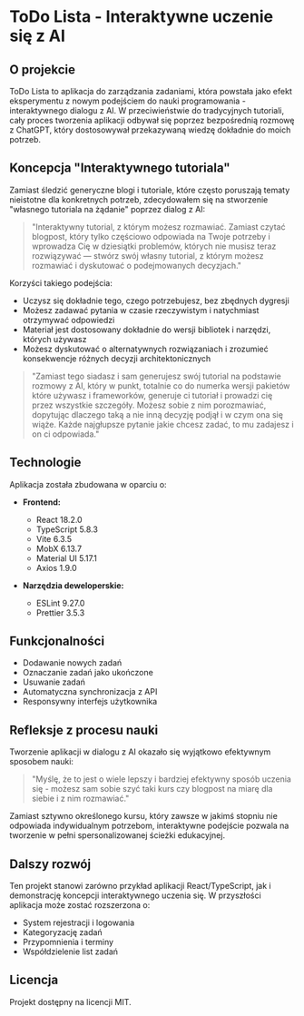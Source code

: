 # ToDo Lista - Interaktywne uczenie się z AI

## O projekcie
ToDo Lista to aplikacja do zarządzania zadaniami, która powstała jako efekt eksperymentu z nowym podejściem do nauki programowania - interaktywnego dialogu z AI. W przeciwieństwie do tradycyjnych tutoriali, cały proces tworzenia aplikacji odbywał się poprzez bezpośrednią rozmowę z ChatGPT, który dostosowywał przekazywaną wiedzę dokładnie do moich potrzeb.

## Koncepcja "Interaktywnego tutoriala"
Zamiast śledzić generyczne blogi i tutoriale, które często poruszają tematy nieistotne dla konkretnych potrzeb, zdecydowałem się na stworzenie "własnego tutoriala na żądanie" poprzez dialog z AI:

> "Interaktywny tutorial, z którym możesz rozmawiać. Zamiast czytać blogpost, który tylko częściowo odpowiada na Twoje potrzeby i wprowadza Cię w dziesiątki problemów, których nie musisz teraz rozwiązywać — stwórz swój własny tutorial, z którym możesz rozmawiać i dyskutować o podejmowanych decyzjach."

Korzyści takiego podejścia:
- Uczysz się dokładnie tego, czego potrzebujesz, bez zbędnych dygresji
- Możesz zadawać pytania w czasie rzeczywistym i natychmiast otrzymywać odpowiedzi
- Materiał jest dostosowany dokładnie do wersji bibliotek i narzędzi, których używasz
- Możesz dyskutować o alternatywnych rozwiązaniach i zrozumieć konsekwencje różnych decyzji architektonicznych


> "Zamiast tego siadasz i sam generujesz swój tutorial na podstawie rozmowy z AI, który w punkt, totalnie co do numerka wersji pakietów które używasz i frameworków, generuje ci tutoriał i prowadzi cię przez wszystkie szczegóły. Możesz sobie z nim porozmawiać, dopytując dlaczego taką a nie inną decyzję podjął i w czym ona się wiąże. Każde najgłupsze pytanie jakie chcesz zadać, to mu zadajesz i on ci odpowiada."
>

## Technologie
Aplikacja została zbudowana w oparciu o:
- **Frontend:**
    - React 18.2.0
    - TypeScript 5.8.3
    - Vite 6.3.5
    - MobX 6.13.7
    - Material UI 5.17.1
    - Axios 1.9.0

- **Narzędzia deweloperskie:**
    - ESLint 9.27.0
    - Prettier 3.5.3

## Funkcjonalności
- Dodawanie nowych zadań
- Oznaczanie zadań jako ukończone
- Usuwanie zadań
- Automatyczna synchronizacja z API
- Responsywny interfejs użytkownika

## Refleksje z procesu nauki
Tworzenie aplikacji w dialogu z AI okazało się wyjątkowo efektywnym sposobem nauki:

> "Myślę, że to jest o wiele lepszy i bardziej efektywny sposób uczenia się - możesz sam sobie szyć taki kurs czy blogpost na miarę dla siebie i z nim rozmawiać."
>

Zamiast sztywno określonego kursu, który zawsze w jakimś stopniu nie odpowiada indywidualnym potrzebom, interaktywne podejście pozwala na tworzenie w pełni spersonalizowanej ścieżki edukacyjnej.

## Dalszy rozwój
Ten projekt stanowi zarówno przykład aplikacji React/TypeScript, jak i demonstrację koncepcji interaktywnego uczenia się. W przyszłości aplikacja może zostać rozszerzona o:
- System rejestracji i logowania
- Kategoryzację zadań
- Przypomnienia i terminy
- Współdzielenie list zadań

## Licencja
Projekt dostępny na licencji MIT.

